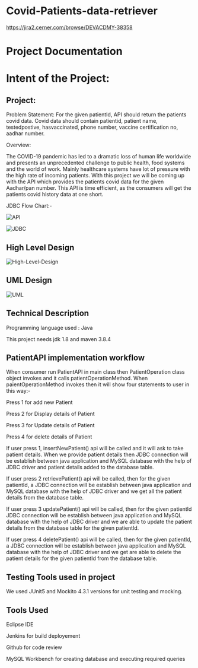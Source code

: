 # Covid-Patients-data-retriever
https://jira2.cerner.com/browse/DEVACDMY-38358


# Project Documentation

# Intent of the Project:
## Project:

Problem Statement:
For the given patientId, API should return the patients covid data.  Covid data should contain patientid, patient name, testedpostive, hasvaccinated, phone number, vaccine certification no, aadhar number.

Overview:

The COVID-19 pandemic has led to a dramatic loss of human life worldwide and presents an unprecedented challenge to public health, food systems and the world of work. Mainly healthcare systems have lot of pressure with the high rate of incoming patients. With this project we will be coming up with the API which provides the patients covid data for the given Aadhar/pan number.  This API is time efficient, as the consumers will get the patients covid history data at one short.

JDBC Flow Chart:-


![API](https://user-images.githubusercontent.com/97604594/164281350-c5a71a15-fabf-458a-8010-cbd7a35689a6.jpg)


![JDBC](https://user-images.githubusercontent.com/97604594/164281399-934af7b4-f81b-4916-b331-971ddafd994e.jpg)

## High Level Design

![High-Level-Design](https://user-images.githubusercontent.com/97604594/164281688-9a6dd291-366b-4a8c-ab23-28a88c0678cf.jpg)


## UML Design

![UML](https://user-images.githubusercontent.com/97604594/164281592-0ebf0851-4af7-464f-8722-db5b416e1633.jpg)






## Technical Description

Programming language used : Java

This project needs jdk 1.8 and maven 3.8.4

## PatientAPI implementation workflow

When consumer run PatientAPI in main class then PatientOperation class object invokes and it calls patientOperationMethod. When paientOperationMethod invokes then it will show four statements to user in this way:-

Press 1 for add new Patient

Press 2 for Display details of Patient

Press 3 for Update details of Patient

Press 4 for delete details of Patient

If user press 1, insertNewPatient() api will be called and it will ask to take patient details. When we provide patient details then JDBC connection will be establish between java application and MySQL database with the help of JDBC driver and patient details added to the database table.

If user press 2 retrievePatient() api will be called, then for the given patientId, a JDBC connection will be establish between java application and MySQL database with the help of JDBC driver and we get all the patient details from the database table.

If user press 3 updatePatient() api will be called, then for the given patientId JDBC connection will be establish between java application and MySQL database with the help of JDBC driver and we are able to update the patient details from the database table for the given patientId.

If user press 4 deletePatient() api will be called, then for the given patientId, a JDBC connection will be establish between java application and MySQL database with the help of JDBC driver and we get are able to delete the patient details for the given patientId from the database table.

## Testing Tools used in project

We used JUnit5 and Mockito 4.3.1 versions for unit testing and mocking.

## Tools Used

Eclipse IDE 

Jenkins for build deployement

Github for code review

MySQL Workbench for creating database and executing required queries
